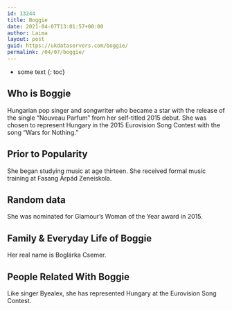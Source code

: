 ```yaml
---
id: 13244
title: Boggie
date: 2021-04-07T13:01:57+00:00
author: Laima
layout: post
guid: https://ukdataservers.com/boggie/
permalink: /04/07/boggie/
---
```


* some text
{: toc}


## Who is Boggie
                  
                  
                  
Hungarian pop singer and songwriter who became a star with the release of the single &#8220;Nouveau Parfum&#8221; from her self-titled 2015 debut. She was chosen to represent Hungary in the 2015 Eurovision Song Contest with the song &#8220;Wars for Nothing.&#8221;
                  
              
            
              
            
                
                
                
## Prior to Popularity
                  
                  
                  
She began studying music at age thirteen. She received formal music training at Fasang Árpád Zeneiskola.
                  
              
            
              
            
                
                
                
## Random data
                  
                  
                  
She was nominated for Glamour&#8217;s Woman of the Year award in 2015.
                  
              
            
              
            
                
                
                
## Family & Everyday Life of Boggie
                  
                  
                  
Her real name is Boglárka Csemer.
                  
              
            
              
            
                
                
                
## People Related With Boggie
                  
                  
                  
Like singer Byealex, she has represented Hungary at the Eurovision Song Contest.
                  
              
            
              
            
                
              
            
              
              
            
            
              
            
          
          
          